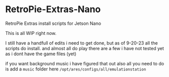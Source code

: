 # RetroPie-Extras-Nano
RetroPie Extras install scripts for Jetson Nano

This is all WIP right now. 

I still have a handfull of edits i need to get done, but as of 9-20-23 all the scripts do install. and almost all do play
there are a few i have not tested yet as i dont have the game files (yet)

if you want background music i have figured that out also
all you need to do is add a ``music`` folder here 
``/opt/ares/configs/all/emulationstation``
